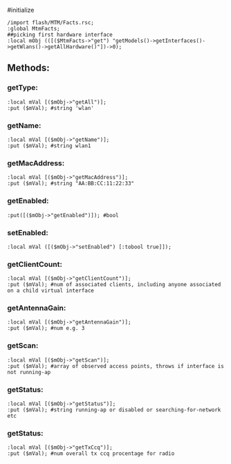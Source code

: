 #initialize

```
/import flash/MTM/Facts.rsc;
:global MtmFacts;
##picking first hardware interface
:local mObj (([($MtmFacts->"get") "getModels()->getInterfaces()->getWlans()->getAllHardware()"])->0);
```

## Methods:

### getType:

```
:local mVal [($mObj->"getAll")];
:put ($mVal); #string 'wlan'
```

### getName:

```
:local mVal [($mObj->"getName")];
:put ($mVal); #string wlan1
```

### getMacAddress:

```
:local mVal [($mObj->"getMacAddress")];
:put ($mVal); #string "AA:BB:CC:11:22:33"
```

### getEnabled:

```
:put([($mObj->"getEnabled")]); #bool
```

### setEnabled:

```
:local mVal ([($mObj->"setEnabled") [:tobool true]]);
```

### getClientCount:

```
:local mVal [($mObj->"getClientCount")];
:put ($mVal); #num of associated clients, including anyone associated on a child virtual interface
```

### getAntennaGain:

```
:local mVal [($mObj->"getAntennaGain")];
:put ($mVal); #num e.g. 3
```

### getScan:

```
:local mVal [($mObj->"getScan")];
:put ($mVal); #array of observed access points, throws if interface is not running-ap
```

### getStatus:

```
:local mVal [($mObj->"getStatus")];
:put ($mVal); #string running-ap or disabled or searching-for-network etc
```

### getStatus:

```
:local mVal [($mObj->"getTxCcq")];
:put ($mVal); #num overall tx ccq procentage for radio
```
